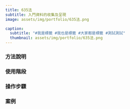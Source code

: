 ```yaml
---
title: 635法
subtitle: 入門資料的收集及呈現
image: assets/img/portfolio/635法.png

caption:
  subtitle: "#我是標籤 #我也是標籤 #大家都是標籤 #測試測試"
  thumbnail: assets/img/portfolio/635法.png
---
```

### 方法說明

### 使用階段

### 操作步驟

### 案例



